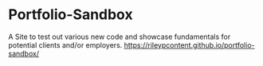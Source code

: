 # Portfolio-Sandbox
A Site to test out various new code and showcase fundamentals for potential clients and/or employers.
https://rileypcontent.github.io/portfolio-sandbox/
